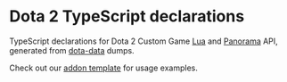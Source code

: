 # Dota 2 TypeScript declarations

TypeScript declarations for Dota 2 Custom Game
[Lua](https://github.com/ModDota/TypeScriptDeclarations/tree/master/packages/dota-lua-types) and
[Panorama](https://github.com/ModDota/TypeScriptDeclarations/tree/master/packages/panorama-types)
API, generated from [dota-data](https://github.com/ark120202/dota-data) dumps.

Check out our [addon template](https://github.com/ModDota/TypeScriptAddonTemplate) for usage
examples.
